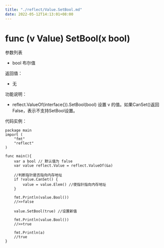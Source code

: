 ```yaml
---
title: "./reflect/Value.SetBool.md"
date: 2022-05-12T14:13:01+08:00
---
```

# func (v Value) SetBool(x bool)

参数列表

- bool 布尔值

返回值：

- 无

功能说明：

- reflect.ValueOf(interface{}).SetBool(bool) 设置 v 的值。如果CanSet()返回False，表示不支持SetBool设置。

代码实例：
	
	package main
	import (
	    "fmt"
	    "reflect"
	)
	
	func main(){
		var a bool // 默认值为 false
		var value reflect.Value = reflect.ValueOf(&a)
		
		//判断指针是否指向内存地址
		if !value.CanSet() {
			value = value.Elem() //使指针指向内存地址
		}
		
		fmt.Println(value.Bool())
		//>>false
		
		value.SetBool(true) //设置新值
		
		fmt.Println(value.Bool())
		//>>true
		
		fmt.Println(a)
		//true
	}
